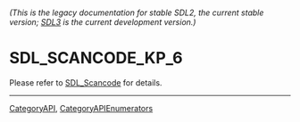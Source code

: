 ###### (This is the legacy documentation for stable SDL2, the current stable version; [SDL3](https://wiki.libsdl.org/SDL3/) is the current development version.)
# SDL_SCANCODE_KP_6

Please refer to [SDL_Scancode](SDL_Scancode) for details.

----
[CategoryAPI](CategoryAPI), [CategoryAPIEnumerators](CategoryAPIEnumerators)

